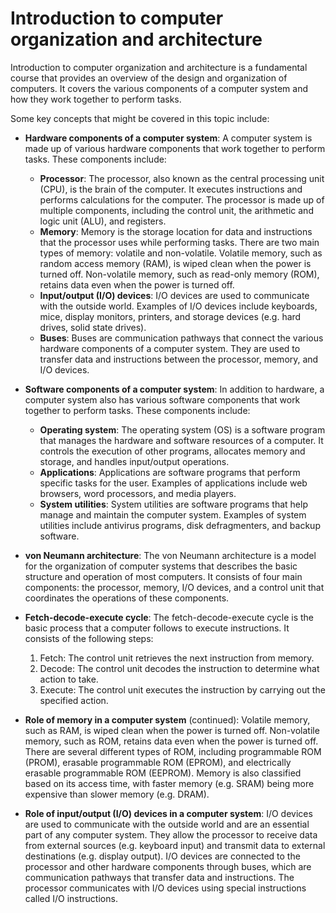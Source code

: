 # Introduction to computer organization and architecture

Introduction to computer organization and architecture is a fundamental course that provides an overview of the design and organization of computers. It covers the various components of a computer system and how they work together to perform tasks.

Some key concepts that might be covered in this topic include:

- **Hardware components of a computer system**: A computer system is made up of various hardware components that work together to perform tasks. These components include:

  - **Processor**: The processor, also known as the central processing unit (CPU), is the brain of the computer. It executes instructions and performs calculations for the computer. The processor is made up of multiple components, including the control unit, the arithmetic and logic unit (ALU), and registers.
  - **Memory**: Memory is the storage location for data and instructions that the processor uses while performing tasks. There are two main types of memory: volatile and non-volatile. Volatile memory, such as random access memory (RAM), is wiped clean when the power is turned off. Non-volatile memory, such as read-only memory (ROM), retains data even when the power is turned off.
  - **Input/output (I/O) devices**: I/O devices are used to communicate with the outside world. Examples of I/O devices include keyboards, mice, display monitors, printers, and storage devices (e.g. hard drives, solid state drives).
  - **Buses**: Buses are communication pathways that connect the various hardware components of a computer system. They are used to transfer data and instructions between the processor, memory, and I/O devices.

- **Software components of a computer system**: In addition to hardware, a computer system also has various software components that work together to perform tasks. These components include:

  - **Operating system**: The operating system (OS) is a software program that manages the hardware and software resources of a computer. It controls the execution of other programs, allocates memory and storage, and handles input/output operations.
  - **Applications**: Applications are software programs that perform specific tasks for the user. Examples of applications include web browsers, word processors, and media players.
  - **System utilities**: System utilities are software programs that help manage and maintain the computer system. Examples of system utilities include antivirus programs, disk defragmenters, and backup software.

- **von Neumann architecture**: The von Neumann architecture is a model for the organization of computer systems that describes the basic structure and operation of most computers. It consists of four main components: the processor, memory, I/O devices, and a control unit that coordinates the operations of these components.

- **Fetch-decode-execute cycle**: The fetch-decode-execute cycle is the basic process that a computer follows to execute instructions. It consists of the following steps:

  1. Fetch: The control unit retrieves the next instruction from memory.
  2. Decode: The control unit decodes the instruction to determine what action to take.
  3. Execute: The control unit executes the instruction by carrying out the specified action.

- **Role of memory in a computer system** (continued): Volatile memory, such as RAM, is wiped clean when the power is turned off. Non-volatile memory, such as ROM, retains data even when the power is turned off. There are several different types of ROM, including programmable ROM (PROM), erasable programmable ROM (EPROM), and electrically erasable programmable ROM (EEPROM). Memory is also classified based on its access time, with faster memory (e.g. SRAM) being more expensive than slower memory (e.g. DRAM).

- **Role of input/output (I/O) devices in a computer system**: I/O devices are used to communicate with the outside world and are an essential part of any computer system. They allow the processor to receive data from external sources (e.g. keyboard input) and transmit data to external destinations (e.g. display output). I/O devices are connected to the processor and other hardware components through buses, which are communication pathways that transfer data and instructions. The processor communicates with I/O devices using special instructions called I/O instructions.
